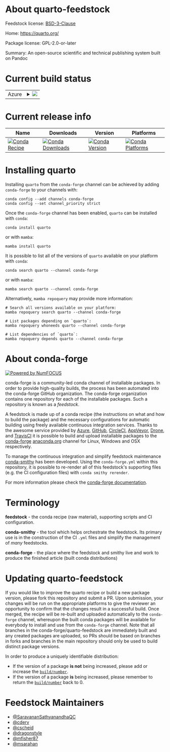 About quarto-feedstock
======================

Feedstock license: [BSD-3-Clause](https://github.com/conda-forge/quarto-feedstock/blob/main/LICENSE.txt)

Home: https://quarto.org/

Package license: GPL-2.0-or-later

Summary: An open-source scientific and technical publishing system built on Pandoc

Current build status
====================


<table>
    
  <tr>
    <td>Azure</td>
    <td>
      <details>
        <summary>
          <a href="https://dev.azure.com/conda-forge/feedstock-builds/_build/latest?definitionId=17182&branchName=main">
            <img src="https://dev.azure.com/conda-forge/feedstock-builds/_apis/build/status/quarto-feedstock?branchName=main">
          </a>
        </summary>
        <table>
          <thead><tr><th>Variant</th><th>Status</th></tr></thead>
          <tbody><tr>
              <td>linux_64</td>
              <td>
                <a href="https://dev.azure.com/conda-forge/feedstock-builds/_build/latest?definitionId=17182&branchName=main">
                  <img src="https://dev.azure.com/conda-forge/feedstock-builds/_apis/build/status/quarto-feedstock?branchName=main&jobName=linux&configuration=linux%20linux_64_" alt="variant">
                </a>
              </td>
            </tr><tr>
              <td>osx_64</td>
              <td>
                <a href="https://dev.azure.com/conda-forge/feedstock-builds/_build/latest?definitionId=17182&branchName=main">
                  <img src="https://dev.azure.com/conda-forge/feedstock-builds/_apis/build/status/quarto-feedstock?branchName=main&jobName=osx&configuration=osx%20osx_64_" alt="variant">
                </a>
              </td>
            </tr><tr>
              <td>osx_arm64</td>
              <td>
                <a href="https://dev.azure.com/conda-forge/feedstock-builds/_build/latest?definitionId=17182&branchName=main">
                  <img src="https://dev.azure.com/conda-forge/feedstock-builds/_apis/build/status/quarto-feedstock?branchName=main&jobName=osx&configuration=osx%20osx_arm64_" alt="variant">
                </a>
              </td>
            </tr><tr>
              <td>win_64</td>
              <td>
                <a href="https://dev.azure.com/conda-forge/feedstock-builds/_build/latest?definitionId=17182&branchName=main">
                  <img src="https://dev.azure.com/conda-forge/feedstock-builds/_apis/build/status/quarto-feedstock?branchName=main&jobName=win&configuration=win%20win_64_" alt="variant">
                </a>
              </td>
            </tr>
          </tbody>
        </table>
      </details>
    </td>
  </tr>
</table>

Current release info
====================

| Name | Downloads | Version | Platforms |
| --- | --- | --- | --- |
| [![Conda Recipe](https://img.shields.io/badge/recipe-quarto-green.svg)](https://anaconda.org/conda-forge/quarto) | [![Conda Downloads](https://img.shields.io/conda/dn/conda-forge/quarto.svg)](https://anaconda.org/conda-forge/quarto) | [![Conda Version](https://img.shields.io/conda/vn/conda-forge/quarto.svg)](https://anaconda.org/conda-forge/quarto) | [![Conda Platforms](https://img.shields.io/conda/pn/conda-forge/quarto.svg)](https://anaconda.org/conda-forge/quarto) |

Installing quarto
=================

Installing `quarto` from the `conda-forge` channel can be achieved by adding `conda-forge` to your channels with:

```
conda config --add channels conda-forge
conda config --set channel_priority strict
```

Once the `conda-forge` channel has been enabled, `quarto` can be installed with `conda`:

```
conda install quarto
```

or with `mamba`:

```
mamba install quarto
```

It is possible to list all of the versions of `quarto` available on your platform with `conda`:

```
conda search quarto --channel conda-forge
```

or with `mamba`:

```
mamba search quarto --channel conda-forge
```

Alternatively, `mamba repoquery` may provide more information:

```
# Search all versions available on your platform:
mamba repoquery search quarto --channel conda-forge

# List packages depending on `quarto`:
mamba repoquery whoneeds quarto --channel conda-forge

# List dependencies of `quarto`:
mamba repoquery depends quarto --channel conda-forge
```


About conda-forge
=================

[![Powered by
NumFOCUS](https://img.shields.io/badge/powered%20by-NumFOCUS-orange.svg?style=flat&colorA=E1523D&colorB=007D8A)](https://numfocus.org)

conda-forge is a community-led conda channel of installable packages.
In order to provide high-quality builds, the process has been automated into the
conda-forge GitHub organization. The conda-forge organization contains one repository
for each of the installable packages. Such a repository is known as a *feedstock*.

A feedstock is made up of a conda recipe (the instructions on what and how to build
the package) and the necessary configurations for automatic building using freely
available continuous integration services. Thanks to the awesome service provided by
[Azure](https://azure.microsoft.com/en-us/services/devops/), [GitHub](https://github.com/),
[CircleCI](https://circleci.com/), [AppVeyor](https://www.appveyor.com/),
[Drone](https://cloud.drone.io/welcome), and [TravisCI](https://travis-ci.com/)
it is possible to build and upload installable packages to the
[conda-forge](https://anaconda.org/conda-forge) [anaconda.org](https://anaconda.org/)
channel for Linux, Windows and OSX respectively.

To manage the continuous integration and simplify feedstock maintenance
[conda-smithy](https://github.com/conda-forge/conda-smithy) has been developed.
Using the ``conda-forge.yml`` within this repository, it is possible to re-render all of
this feedstock's supporting files (e.g. the CI configuration files) with ``conda smithy rerender``.

For more information please check the [conda-forge documentation](https://conda-forge.org/docs/).

Terminology
===========

**feedstock** - the conda recipe (raw material), supporting scripts and CI configuration.

**conda-smithy** - the tool which helps orchestrate the feedstock.
                   Its primary use is in the construction of the CI ``.yml`` files
                   and simplify the management of *many* feedstocks.

**conda-forge** - the place where the feedstock and smithy live and work to
                  produce the finished article (built conda distributions)


Updating quarto-feedstock
=========================

If you would like to improve the quarto recipe or build a new
package version, please fork this repository and submit a PR. Upon submission,
your changes will be run on the appropriate platforms to give the reviewer an
opportunity to confirm that the changes result in a successful build. Once
merged, the recipe will be re-built and uploaded automatically to the
`conda-forge` channel, whereupon the built conda packages will be available for
everybody to install and use from the `conda-forge` channel.
Note that all branches in the conda-forge/quarto-feedstock are
immediately built and any created packages are uploaded, so PRs should be based
on branches in forks and branches in the main repository should only be used to
build distinct package versions.

In order to produce a uniquely identifiable distribution:
 * If the version of a package **is not** being increased, please add or increase
   the [``build/number``](https://docs.conda.io/projects/conda-build/en/latest/resources/define-metadata.html#build-number-and-string).
 * If the version of a package **is** being increased, please remember to return
   the [``build/number``](https://docs.conda.io/projects/conda-build/en/latest/resources/define-metadata.html#build-number-and-string)
   back to 0.

Feedstock Maintainers
=====================

* [@SaravananSathyanandhaQC](https://github.com/SaravananSathyanandhaQC/)
* [@cderv](https://github.com/cderv/)
* [@cscheid](https://github.com/cscheid/)
* [@dragonstyle](https://github.com/dragonstyle/)
* [@mfisher87](https://github.com/mfisher87/)
* [@msarahan](https://github.com/msarahan/)

